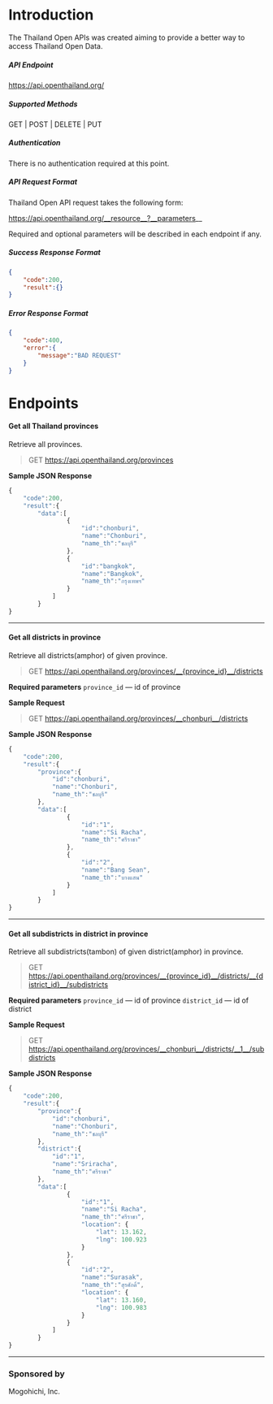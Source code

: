 # Introduction
The Thailand Open APIs was created aiming to provide a better way to access Thailand Open Data.


##### API Endpoint
https://api.openthailand.org/

##### Supported Methods
GET | POST | DELETE | PUT


##### Authentication
There is no authentication required at this point.

##### API Request Format
Thailand Open API request takes the following form:

https://api.openthailand.org/__resource__?__parameters__

Required and optional parameters will be described in each endpoint if any.

##### Success Response Format
```json
{
	"code":200,
	"result":{}
}
```

##### Error Response Format
```json
{
	"code":400,
	"error":{
		"message":"BAD REQUEST"
	}
}
```



# Endpoints

#### Get all Thailand provinces
Retrieve all provinces.

> GET https://api.openthailand.org/provinces

**Sample JSON Response**
```js
{
	"code":200,
	"result":{ 
		"data":[
				{
					"id":"chonburi",
					"name":"Chonburi",
					"name_th":"ชลบุรี"
				},
				{
					"id":"bangkok",
					"name":"Bangkok",
					"name_th":"กรุงเทพฯ"
				}
			]
		}
}
```
- - -
#### Get all districts in province
Retrieve all districts(amphor) of given province.
> GET https://api.openthailand.org/provinces/__{province_id}__/districts

**Required parameters**
`province_id` — id of province

**Sample Request**
> GET https://api.openthailand.org/provinces/__chonburi__/districts

**Sample JSON Response**
```js
{
	"code":200,
	"result":{ 
		"province":{
			"id":"chonburi",
			"name":"Chonburi",
			"name_th":"ชลบุรี"
		},
		"data":[
				{
					"id":"1",
					"name":"Si Racha",
					"name_th":"ศรีราชา"
				},
				{
					"id":"2",
					"name":"Bang Sean",
					"name_th":"บางแสน"
				}
			]
		}
}
```
- - -
#### Get all subdistricts in district in province
Retrieve all subdistricts(tambon) of given district(amphor) in province.
> GET https://api.openthailand.org/provinces/__{province_id}__/districts/__{district_id}__/subdistricts

**Required parameters**
`province_id` — id of province
`district_id` — id of district

**Sample Request**
> GET https://api.openthailand.org/provinces/__chonburi__/districts/__1__/subdistricts

**Sample JSON Response**
```js
{
	"code":200,
	"result":{ 
		"province":{
			"id":"chonburi",
			"name":"Chonburi",
			"name_th":"ชลบุรี"
		},
		"district":{
			"id":"1",
			"name":"Sriracha",
			"name_th":"ศรีราชา"
		},
		"data":[
				{
					"id":"1",
					"name":"Si Racha",
					"name_th":"ศรีราชา",
					"location": {
						"lat": 13.162,
						"lng": 100.923
					}
				},
				{
					"id":"2",
					"name":"Surasak",
					"name_th":"สุรศักดิ์",
					"location": {
						"lat": 13.160,
						"lng": 100.983
					}
				}
			]
		}
}
```

- - -
### Sponsored by
Mogohichi, Inc.
